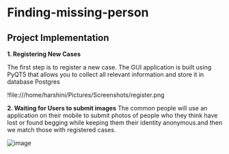 # Finding-missing-person
## Project Implementation
**1. Registering New Cases**

The first step is to register a new case. The GUI application is built using PyQT5 that allows you to collect all relevant information and store it in database Postgres


   !file:///home/harshini/Pictures/Screenshots/register.png

**2. Waiting for Users to submit images**
The common people will use an application on their mobile to submit photos of people who they think have lost or found begging while keeping them their identity anonymous.and then we match those with registered cases.

![image](https://user-images.githubusercontent.com/105723816/170830241-64fa5aa8-778c-46e1-a7ba-08f4de95c5b4.png)
